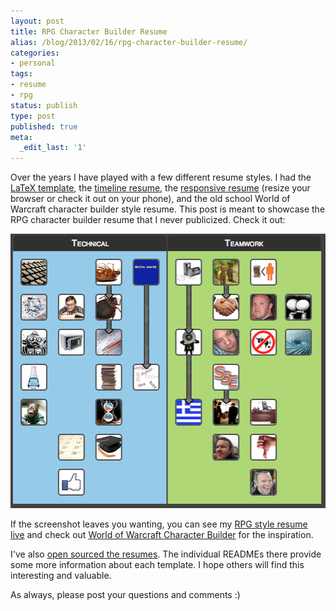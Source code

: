 ```yaml
---
layout: post
title: RPG Character Builder Resume
alias: /blog/2013/02/16/rpg-character-builder-resume/
categories:
- personal
tags:
- resume
- rpg
status: publish
type: post
published: true
meta:
  _edit_last: '1'
---
```

Over the years I have played with a few different resume styles. I had the <a title="Seth Holloway's outdated LaTeX resume" href="https://github.com/smholloway/resume/tree/master/latex">LaTeX template</a>, the <a title="Seth Holloway's timeline resume" href="http://www.sethholloway.com/timelineResume.html">timeline resume</a>, the <a title="Seth Holloway's responsive design resume" href="http://www.sethholloway.com/resume.html">responsive resume</a> (resize your browser or check it out on your phone), and the old school World of Warcraft character builder style resume. This post is meant to showcase the RPG character builder resume that I never publicized. Check it out:

<img class="alignnone size-full wp-image-1869" alt="Seth Holloway Character Builder Resume Screenshot" src="/images/Screenshot-February-16-2013.png" width="505" height="439" /></a>

If the screenshot leaves you wanting, you can see my <a title="Seth Holloway RPG Character Builder Resume" href="http://sethholloway.com/alternativeResume.html">RPG style resume live</a> and check out <a title="WoW character builder" href="http://wowtal.com/#k=ff-.bqj.druid.">World of Warcraft Character Builder</a> for the inspiration.

I've also <a title="Seth Holloway's resumes on GitHub " href="https://github.com/smholloway/resume">open sourced the resumes</a>. The individual READMEs there provide some more information about each template. I hope others will find this interesting and valuable.

As always, please post your questions and comments :)
